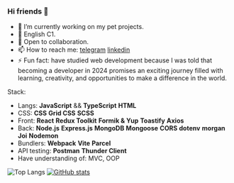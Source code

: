 ### Hi friends 👋

- 🌱 I’m currently working on my pet projects.
- 🌱 English C1.
- 🤗 Open to collaboration.
- 📫 How to reach me: [telegram](https://t.me/irinalya) [linkedin](https://www.linkedin.com/in/iryna-shevchenko-ua/)
- ⚡ Fun fact: have studied web development because I was told that becoming a developer in 2024 promises an exciting journey filled with learning, creativity, and opportunities to make a difference in the world.

Stack:
- Langs: **JavaScript** && **TypeScript** **HTML**
- CSS: **CSS** **Grid CSS** **SCSS**
- Front: **React** **Redux Toolkit** **Formik & Yup** **Toastify** **Axios**
- Back: **Node.js** **Express.js** **MongoDB** **Mongoose** **CORS** **dotenv** **morgan** **Joi** **Nodemon**
- Bundlers: **Webpack** **Vite** **Parcel**
- API testing: **Postman** **Thunder Client**
- Have understanding of: MVC, OOP

![Top Langs](https://github-readme-stats.vercel.app/api/top-langs/?username=ByeByeSyrena&layout=compact&theme=tokyonight)
[![GitHub stats](https://github-readme-stats.vercel.app/api?username=ByeByeSyrena&theme=tokyonight)](https://github.com/ByeByeSyrena/github-readme-stats)
